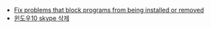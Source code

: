 - [Fix problems that block programs from being installed or removed](https://support.microsoft.com/en-us/help/17588/windows-fix-problems-that-block-programs-being-installed-or-removed)
- [윈도우10 skype 삭제](https://gthan7777.tistory.com/263)
